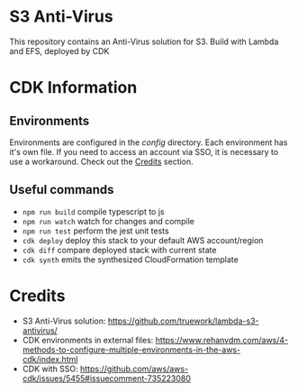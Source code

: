 # S3 Anti-Virus

This repository contains an Anti-Virus solution for S3. Build with Lambda and EFS, deployed by CDK

# CDK Information

## Environments

Environments are configured in the _config_ directory. Each environment has it's own file. If you need to access an account via SSO, it is necessary to use a workaround. Check out the [Credits](#Credits) section.

## Useful commands

- `npm run build` compile typescript to js
- `npm run watch` watch for changes and compile
- `npm run test` perform the jest unit tests
- `cdk deploy` deploy this stack to your default AWS account/region
- `cdk diff` compare deployed stack with current state
- `cdk synth` emits the synthesized CloudFormation template

# Credits

- S3 Anti-Virus solution: https://github.com/truework/lambda-s3-antivirus/
- CDK environments in external files: https://www.rehanvdm.com/aws/4-methods-to-configure-multiple-environments-in-the-aws-cdk/index.html
- CDK with SSO: https://github.com/aws/aws-cdk/issues/5455#issuecomment-735223080
